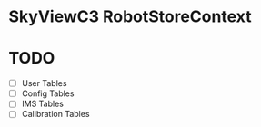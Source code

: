 # SkyViewC3 RobotStoreContext

# TODO

- [ ] User Tables
- [ ] Config Tables
- [ ] IMS Tables
- [ ] Calibration Tables
